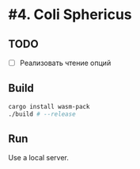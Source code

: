 # #4. Coli Sphericus

## TODO

- [ ] Реализовать чтение опций

## Build
```sh
cargo install wasm-pack
./build # --release
```

## Run
Use a local server.